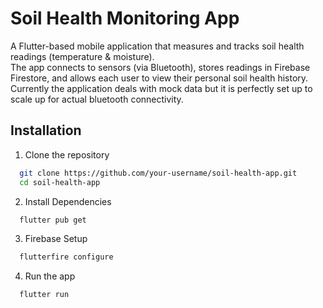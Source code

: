 # Soil Health Monitoring App

A Flutter-based mobile application that measures and tracks soil health readings (temperature & moisture).  
The app connects to sensors (via Bluetooth), stores readings in Firebase Firestore, and allows each user to view their personal soil health history.  
Currently the application deals with mock data but it is perfectly set up to scale up for actual bluetooth connectivity.

## Installation

1. Clone the repository

```bash
  git clone https://github.com/your-username/soil-health-app.git
  cd soil-health-app
```

2. Install Dependencies

```bash
  flutter pub get
```

3. Firebase Setup

```bash
  flutterfire configure
```

4. Run the app

```bash
  flutter run
```
